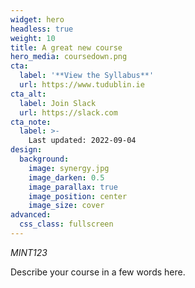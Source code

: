 ```yaml
---
widget: hero
headless: true
weight: 10
title: A great new course
hero_media: coursedown.png
cta:
  label: '**View the Syllabus**'
  url: https://www.tudublin.ie
cta_alt:
  label: Join Slack
  url: https://slack.com
cta_note:
  label: >-
    Last updated: 2022-09-04
design:
  background:
    image: synergy.jpg
    image_darken: 0.5
    image_parallax: true
    image_position: center
    image_size: cover
advanced:
  css_class: fullscreen
---
```


*MINT123*

Describe your course in a few words here.
